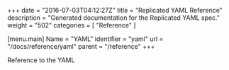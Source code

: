 +++
date = "2016-07-03T04:12:27Z"
title = "Replicated YAML Reference"
description = "Generated documentation for the Replicated YAML spec."
weight = "502"
categories = [ "Reference" ]

[menu.main]
Name       = "YAML"
identifier = "yaml"
url        = "/docs/reference/yaml"
parent     = "/reference"
+++

Reference to the YAML
